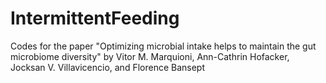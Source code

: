 # IntermittentFeeding
Codes for the paper "Optimizing microbial intake helps to maintain the gut microbiome diversity" by Vitor M. Marquioni, Ann-Cathrin Hofacker, Jocksan V. Villavicencio, and Florence Bansept
